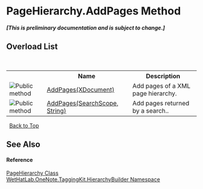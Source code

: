 # PageHierarchy.AddPages Method 
 _**\[This is preliminary documentation and is subject to change.\]**_


## Overload List
&nbsp;<table><tr><th></th><th>Name</th><th>Description</th></tr><tr><td>![Public method](media/pubmethod.gif "Public method")</td><td><a href="f2608922-a737-0b19-fd7d-f12f65549a19">AddPages(XDocument)</a></td><td>
Add pages of a XML page hierarchy.</td></tr><tr><td>![Public method](media/pubmethod.gif "Public method")</td><td><a href="d1d4715d-b732-3f38-c7d8-7f4b173fbe11">AddPages(SearchScope, String)</a></td><td>
Add pages returned by a search..</td></tr></table>&nbsp;
<a href="#pagehierarchy.addpages-method">Back to Top</a>

## See Also


#### Reference
<a href="be4597ec-efdc-59c8-8477-7519318b8602">PageHierarchy Class</a><br /><a href="886a8d6b-3c89-17b1-a6bd-f04dfde95aba">WetHatLab.OneNote.TaggingKit.HierarchyBuilder Namespace</a><br />